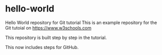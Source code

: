 # hello-world
Hello World repository for Git tutorial
This is an example repository for the Git tutoial on https://www.w3schools.com

This repository is built step by step in the tutorial.

This now includes steps for GitHub.
